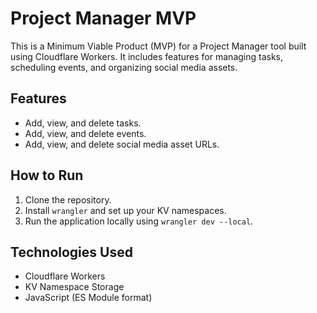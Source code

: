 # Project Manager MVP

This is a Minimum Viable Product (MVP) for a Project Manager tool built using Cloudflare Workers. It includes features for managing tasks, scheduling events, and organizing social media assets.

## Features
- Add, view, and delete tasks.
- Add, view, and delete events.
- Add, view, and delete social media asset URLs.

## How to Run
1. Clone the repository.
2. Install `wrangler` and set up your KV namespaces.
3. Run the application locally using `wrangler dev --local`.

## Technologies Used
- Cloudflare Workers
- KV Namespace Storage
- JavaScript (ES Module format)
